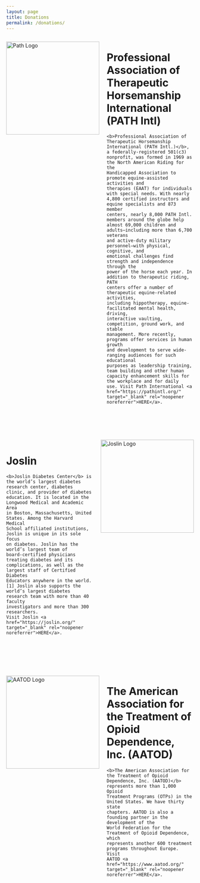 ```yaml
---
layout: page
title: Donations
permalink: /donations/
---
```


<div style="display: flex; align-items: flex-start; gap: 20px; margin-bottom: 80px;">

  <img src="{{ '/assets/images/logo_path.png' | relative_url }}"
       alt="Path Logo"
       width="250"
       style="flex-shrink: 0;">

  <div>
    <h1>Professional Association of Therapeutic Horsemanship International (PATH Intl)</h1>


    <b>Professional Association of Therapeutic Horsemanship
    International (PATH Intl.)</b>, a federally-registered 501(c3)
    nonprofit, was formed in 1969 as the North American Riding for the
    Handicapped Association to promote equine-assisted activities and
    therapies (EAAT) for individuals with special needs. With nearly
    4,800 certified instructors and equine specialists and 873 member
    centers, nearly 8,000 PATH Intl. members around the globe help
    almost 69,000 children and adults—including more than 6,700 veterans
    and active-duty military personnel—with physical, cognitive, and
    emotional challenges find strength and independence through the
    power of the horse each year. In addition to therapeutic riding, PATH
    centers offer a number of therapeutic equine-related activities,
    including hippotherapy, equine-facilitated mental health, driving,
    interactive vaulting, competition, ground work, and stable
    management. More recently, programs offer services in human growth
    and development to serve wide-ranging audiences for such educational
    purposes as leadership training, team building and other human
    capacity enhancement skills for the workplace and for daily
    use. Visit Path International <a href="https://pathintl.org/" target="_blank" rel="noopener noreferrer">HERE</a>.
  </div>
</div>


<div style="display: flex; align-items: flex-start; gap: 20px; flex-direction: row-reverse; margin-bottom: 80px;">
    <img src="{{ '/assets/images/logo_joslin.svg' | relative_url }}"
       alt="Joslin Logo"
       width="250"
       style="flex-shrink: 0;">

  <div>
    <h1>Joslin</h1>

    <b>Joslin Diabetes Center</b> is the world’s largest diabetes
    research center, diabetes clinic, and provider of diabetes
    education. It is located in the Longwood Medical and Academic Area
    in Boston, Massachusetts, United States. Among the Harvard Medical
    School affiliated institutions, Joslin is unique in its sole focus
    on diabetes. Joslin has the world’s largest team of
    board-certified physicians treating diabetes and its
    complications, as well as the largest staff of Certified Diabetes
    Educators anywhere in the world.[1] Joslin also supports the
    world’s largest diabetes research team with more than 40 faculty
    investigators and more than 300 researchers.
    Visit Joslin <a href="https://joslin.org/" target="_blank" rel="noopener noreferrer">HERE</a>.
  </div>
 </div>

<div style="display: flex; align-items: flex-start; gap: 20px; margin-bottom: 80px;">

<img src="{{ '/assets/images/logo_aatod.gif' | relative_url }}"
       alt="AATOD Logo"
       width="250"
       style="flex-shrink: 0;">

  <div>
    <h1>The American Association for the Treatment of Opioid Dependence, Inc. (AATOD)</h1>

    <b>The American Association for the Treatment of Opioid
    Dependence, Inc. (AATOD)</b> represents more than 1,000 Opioid
    Treatment Programs (OTPs) in the United States. We have thirty state
    chapters. AATOD is also a founding partner in the development of the
    World Federation for the Treatment of Opioid Dependence, which
    represents another 600 treatment programs throughout Europe. Visit
    AATOD <a href="https://www.aatod.org/" target="_blank" rel="noopener noreferrer">HERE</a>.
  </div>
</div>

